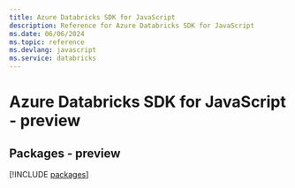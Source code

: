 ```yaml
---
title: Azure Databricks SDK for JavaScript
description: Reference for Azure Databricks SDK for JavaScript
ms.date: 06/06/2024
ms.topic: reference
ms.devlang: javascript
ms.service: databricks
---
```

# Azure Databricks SDK for JavaScript - preview
## Packages - preview
[!INCLUDE [packages](databricks-index.md)]